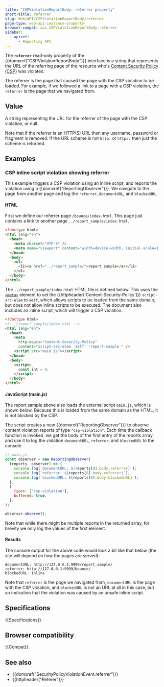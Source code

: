 ```yaml
---
title: "CSPViolationReportBody: referrer property"
short-title: referrer
slug: Web/API/CSPViolationReportBody/referrer
page-type: web-api-instance-property
browser-compat: api.CSPViolationReportBody.referrer
sidebar:
  - apiref:
      - Reporting API
---
```


The **`referrer`** read-only property of the {{domxref("CSPViolationReportBody")}} interface is a string that represents the URL of the referring page of the resource who's [Content Security Policy (CSP)](/en-US/docs/Web/HTTP/Guides/CSP) was violated.

The referrer is the page that caused the page with the CSP violation to be loaded. For example, if we followed a link to a page with a CSP violation, the `referrer` is the page that we navigated from.

## Value

A string representing the URL for the referrer of the page with the CSP violation, or null.

Note that if the referrer is an HTTP(S) URL then any username, password or fragment is removed.
If the URL scheme is not `http:` or `https:` then just the scheme is returned.

## Examples

### CSP inline script violation showing referrer

This example triggers a CSP violation using an inline script, and reports the violation using a {{domxref("ReportingObserver")}}.
We navigate to the page from another page and log the `referrer`, `documentURL`, and `blockedURL`.

#### HTML

First we define our referrer page `/bounce/index.html`.
This page just contains a link to another page `../report_sample/index.html`.

```html
<!doctype html>
<html lang="en">
  <head>
    <meta charset="UTF-8" />
    <meta name="viewport" content="width=device-width, initial-scale=1.0" />
  </head>
  <body>
    <ul>
      <li><a href="../report_sample/">report sample</a></li>
    </ul>
  </body>
</html>
```

The `../report_sample/index.html` HTML file is defined below.
This uses the [`<meta>`](/en-US/docs/Web/HTML/Reference/Elements/meta) element to set the {{httpheader('Content-Security-Policy')}} `script-src-elem` to `self`, which allows scripts to be loaded from the same domain, but does not allow inline scripts to be executed.
The document also includes an inline script, which will trigger a CSP violation.

```html
<!doctype html>
<!-- /report_sample/index.html -->
<html lang="en">
  <head>
    <meta
      http-equiv="Content-Security-Policy"
      content="script-src-elem 'self' 'report-sample'" />
    <script src="main.js"></script>
  </head>
  <body>
    <script>
      const int = 4;
    </script>
  </body>
</html>
```

#### JavaScript (main.js)

The report sample above also loads the external script `main.js`, which is shown below.
Because this is loaded from the same domain as the HTML, it is not blocked by the CSP.

The script creates a new {{domxref("ReportingObserver")}} to observe content violation reports of type `"csp-violation"`.
Each time the callback function is invoked, we get the body of the first entry of the reports array, and use it to log the violation `documentURL`, `referrer`, and `blockedURL` to the console.

```js
// main.js
const observer = new ReportingObserver(
  (reports, observer) => {
    console.log(`documentURL: ${reports[0].body.referrer}`);
    console.log(`referrer: ${reports[0].body.referrer}`);
    console.log(`blockedURL: ${reports[0].body.blockedURL}`);
  },
  {
    types: ["csp-violation"],
    buffered: true,
  },
);

observer.observe();
```

Note that while there might be multiple reports in the returned array, for brevity we only log the values of the first element.

#### Results

The console output for the above code would look a bit like that below (the site will depend on how the pages are served):

```plain
documentURL: http://127.0.0.1:9999/report_sample/
referrer: http://127.0.0.1:9999/bounce/
blockedURL: inline
```

Note that `referrer` is the page we navigated from, `documentURL` is the page with the CSP violation, and `blockedURL` is not an URL at all in this case, but an indication that the violation was caused by an unsafe inline script.

## Specifications

{{Specifications}}

## Browser compatibility

{{Compat}}

## See also

- {{domxref("SecurityPolicyViolationEvent.referrer")}}
- {{httpheader("Referer")}}

